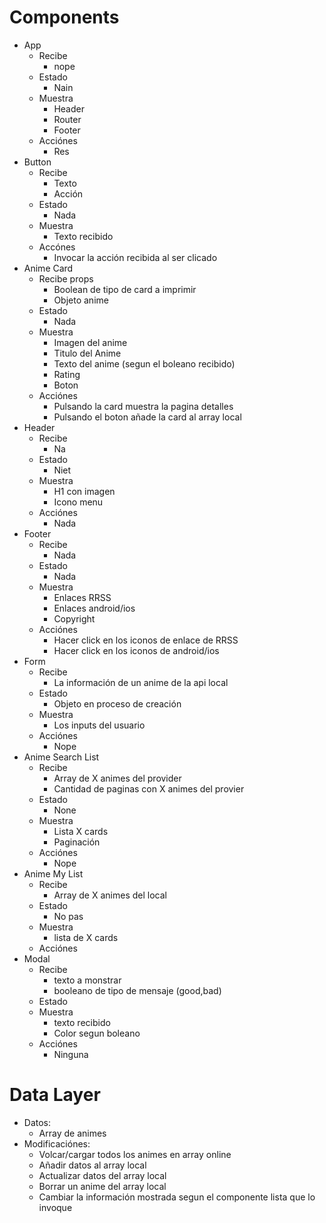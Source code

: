 # Components

- App <!-- Nachus:"Renderiza todo" -->
  - Recibe
    - nope
  - Estado
    - Nain
  - Muestra
    - Header
    - Router
    - Footer
  - Acciónes
    - Res
- Button
  - Recibe
    - Texto
    - Acción
  - Estado
    - Nada
  - Muestra
    - Texto recibido
  - Accónes
    - Invocar la acción recibida al ser clicado
- Anime Card
  - Recibe props
    - Boolean de tipo de card a imprimir
    - Objeto anime
  - Estado
    - Nada
  - Muestra
    - Imagen del anime
    - Titulo del Anime
    - Texto del anime (segun el boleano recibido)
    - Rating
    - Boton
  - Acciónes
    - Pulsando la card muestra la pagina detalles
    - Pulsando el boton añade la card al array local
- Header
  - Recibe
    - Na
  - Estado
    - Niet
  - Muestra
    - H1 con imagen
    - Icono menu
  - Acciónes
    - Nada
- Footer
  - Recibe
    - Nada
  - Estado
    - Nada
  - Muestra
    - Enlaces RRSS
    - Enlaces android/ios
    - Copyright
  - Acciónes
    - Hacer click en los iconos de enlace de RRSS
    - Hacer click en los iconos de android/ios
- Form <!-- Nachus:"el de busqueda es nice to have" -->
  - Recibe
    - La información de un anime de la api local
  - Estado
    - Objeto en proceso de creación
  - Muestra
    - Los inputs del usuario
  - Acciónes
    - Nope
- Anime Search List
  - Recibe
    - Array de X animes del provider
    - Cantidad de paginas con X animes del provier
  - Estado
    - None
  - Muestra
    - Lista X cards
    - Paginación
  - Acciónes
    - Nope
- Anime My List
  - Recibe
    - Array de X animes del local
  - Estado
    - No pas
  - Muestra
    - lista de X cards
  - Acciónes
- Modal
  - Recibe
    - texto a monstrar
    - booleano de tipo de mensaje (good,bad)
  - Estado
  - Muestra
    - texto recibido
    - Color segun boleano
  - Acciónes
    - Ninguna

# Data Layer

- Datos:
  - Array de animes
- Modificaciónes:
  - Volcar/cargar todos los animes en array online
  - Añadir datos al array local
  - Actualizar datos del array local
  - Borrar un anime del array local
  - Cambiar la información mostrada segun el componente lista que lo invoque
